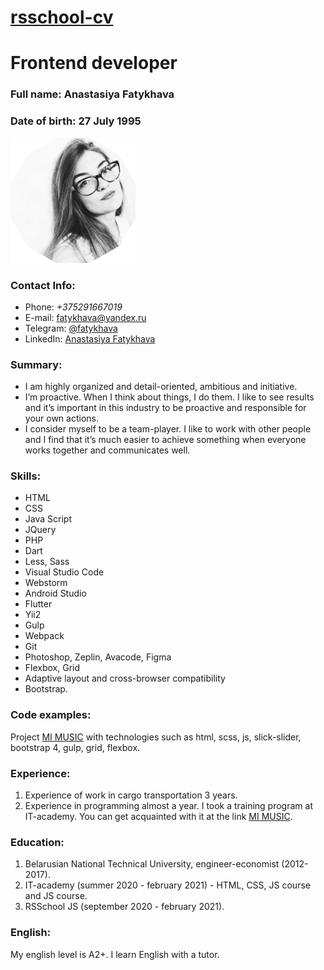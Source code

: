 # [rsschool-cv](https://github.com/fatykhava/rsschool-cv/new/master)
# Frontend developer

### Full name: Anastasiya Fatykhava
### Date of birth: 27 July 1995
<img src="./avatar.png" alt="avatar" width="200" height="200" />

### Contact Info:
* Phone: _+375291667019_
* E-mail: fatykhava@yandex.ru
* Telegram: [@fatykhava](https://web.telegram.org/@fatykhava)
* LinkedIn: [Anastasiya Fatykhava](https://www.linkedin.com/in/anastasia-fatykhava/)

### Summary:
* I am highly organized and detail-oriented, ambitious and initiative.
* I’m proactive. When I think about things, I do them. I like to see results and it’s important in this industry to be proactive and responsible for your own actions.
* I consider myself to be a team-player. I like to work with other people and I find that it’s much easier to achieve something when everyone works together and communicates well.

### Skills:
* HTML
* CSS
* Java Script
* JQuery
* PHP
* Dart
* Less, Sass
* Visual Studio Code
* Webstorm
* Android Studio
* Flutter
* Yii2
* Gulp
* Webpack
* Git
* Photoshop, Zeplin, Avacode, Figma
* Flexbox, Grid
* Adaptive layout and cross-browser compatibility
* Bootstrap.

### Code examples:
Project [MI MUSIC](https://fatykhava.github.io/mi-music/) with technologies such as html, scss, js, slick-slider, bootstrap 4, gulp, grid, flexbox.

### Experience:
1. Experience of work in cargo transportation 3 years.
2. Experience in programming almost a year. I took a training program at IT-academy. You can get acquainted with it at the link [MI MUSIC](https://fatykhava.github.io/mi-music/).

### Education:
1. Belarusian National Technical University, engineer-economist (2012-2017).
2. IT-academy (summer 2020 - february 2021) - HTML, CSS, JS course and JS course.
3. RSSchool JS (september 2020 - february 2021).

### English:
My english level is A2+. I learn English with a tutor.
